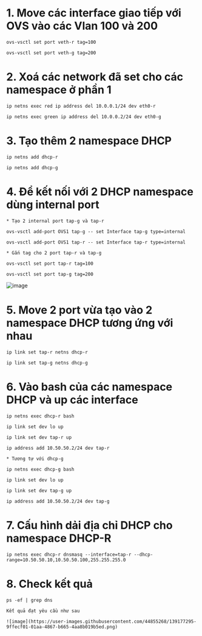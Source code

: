 # 1. Move các interface giao tiếp với OVS vào các Vlan 100 và 200

	ovs-vsctl set port veth-r tag=100
	
	ovs-vsctl set port veth-g tag=200
	
# 2. Xoá các network đã set cho các namespace ở phần 1

	ip netns exec red ip address del 10.0.0.1/24 dev eth0-r
	
	ip netns exec green ip address del 10.0.0.2/24 dev eth0-g

# 3. Tạo thêm 2 namespace DHCP

	ip netns add dhcp-r
	
	ip netns add dhcp-g


# 4. Để kết nối với 2 DHCP namespace dùng internal port

	* Tạo 2 internal port tap-g và tap-r
	
	ovs-vsctl add-port OVS1 tap-g -- set Interface tap-g type=internal
	
	ovs-vsctl add-port OVS1 tap-r -- set Interface tap-r type=internal
	
	* Gắn tag cho 2 port tap-r và tap-g
	
	ovs-vsctl set port tap-r tag=100
	
	ovs-vsctl set port tap-g tag=200
  
  ![image](https://user-images.githubusercontent.com/44855268/139054086-6cbe501a-e46b-4e1c-95cb-31b358aae5a8.png)

# 5. Move 2 port vừa tạo vào 2 namespace DHCP tương ứng với nhau
	
	ip link set tap-r netns dhcp-r
	
	ip link set tap-g netns dhcp-g
	
# 6. Vào bash của các namespace DHCP và up các interface
	
	ip netns exec dhcp-r bash
	
	ip link set dev lo up
	
	ip link set dev tap-r up
	
	ip address add 10.50.50.2/24 dev tap-r
	
	* Tương tự với dhcp-g
	
	ip netns exec dhcp-g bash
	
	ip link set dev lo up

	ip link set dev tap-g up

	ip address add 10.50.50.2/24 dev tap-g
	
# 7. Cấu hình dải địa chỉ DHCP cho namespace DHCP-R

	ip netns exec dhcp-r dnsmasq --interface=tap-r --dhcp-range=10.50.50.10,10.50.50.100,255.255.255.0
	
# 8. Check kết quả
	
	ps -ef | grep dns
	
	Kết quả đạt yêu cầu như sau
	
	![image](https://user-images.githubusercontent.com/44855268/139177295-9ffecf01-01aa-4867-b665-4aa8b019b5ed.png)


